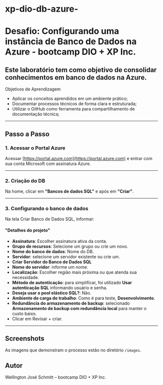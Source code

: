 # xp-dio-db-azure-
# Desafio: Configurando uma instância de Banco de Dados na Azure - bootcamp DIO + XP Inc.

Este laboratório tem como objetivo de consolidar conhecimentos em banco de dados na Azure.
--

Objetivos de Aprendizagem 
- Aplicar os conceitos aprendidos em um ambiente prático; 
- Documentar processos técnicos de forma clara e estruturada;
- Utilizar o GitHub como ferramenta para compartilhamento de documentação técnica;

------------------------------------------------------------------------
## Passo a Passo

### 1. Acessar o Portal Azure

Acessar [https://portal.azure.com](https://portal.azure.com) e entrar com sua conta Microsoft com assinatura Azure.

---

### 2. Criação do DB

Na home, clicar em **"Bancos de dados SQL"** e após em **"Criar"**.

---

### 3. Configurando o banco de dados

Na tela Criar Banco de Dados SQL, informar:

#### **"Detalhes do projeto"**

- **Assinatura**: Escolher assinatura ativa da conta.
- **Grupo de recursos**: Selecione um grupo ou crie um novo.
- **Nome do banco de dados**: Nome do DB.
- **Servidor**: selecione um servidor existente ou crie um.
- **Criar Servidor do Banco de Dados SQL**
- **Nome do servidor**: informe um nome.
- **Localização**: Escolher região mais próxima ou que atenda sua necessidade.
- **Método de autenticação**: para simplificar, foi utilizado **Usar autenticação SQL** informando usuário e senha.
- **Deseja usar o pool elástico SQL?**: Não.
- **Ambiente de carga de trabalho**: Como é para teste, **Desenvolvimento**.
- **Redundância do armazenamento de backup**: selecionado **Armazenamento de backup com redundância local** para manter o custo baixo.
- Clicar em Revisar + criar.
---

## Screenshots

As imagens que demonstram o processo estão no diretório `/images`.

## Autor
Wellington José Schmitt – bootcamp DIO + XP Inc.
